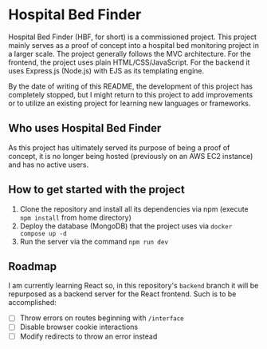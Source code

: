 # Hospital Bed Finder

Hospital Bed Finder (HBF, for short) is a commissioned project.
This project mainly serves as a proof of concept into a hospital
bed monitoring project in a larger scale. The project generally
follows the MVC architecture. For the frontend, the project uses
plain HTML/CSS/JavaScript. For the backend it uses Express.js (Node.js)
with EJS as its templating engine.

By the date of writing of this README, the development of this
project has completely stopped, but I might return to this project
to add improvements or to utilize an existing project for learning
new languages or frameworks.

## Who uses Hospital Bed Finder

As this project has ultimately served its purpose of being a proof of
concept, it is no longer being hosted (previously on an AWS EC2 instance)
and has no active users.

## How to get started with the project

1. Clone the repository and install all its dependencies via npm (execute `npm install` from home directory)
2. Deploy the database (MongoDB) that the project uses via `docker compose up -d`
3. Run the server via the command `npm run dev`

## Roadmap

I am currently learning React so, in this repository's `backend` branch it will be repurposed as a backend server for the React frontend. Such is to be accomplished:

- [ ] Throw errors on routes beginning with `/interface`
- [ ] Disable browser cookie interactions
- [ ] Modify redirects to throw an error instead
